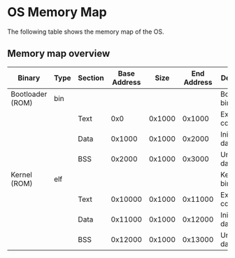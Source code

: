 # OS Memory Map

The following table shows the memory map of the OS.

## Memory map overview

| Binary           | Type | Section     | Base Address | Size   | End Address | Description                   |
|------------------|------|-------------|--------------|--------|-------------|-------------------------------|
| Bootloader (ROM) | bin  |             |              |        |             | Bootloader binary             |
|                  |      | Text        | 0x0          | 0x1000 | 0x1000      | Executable code               |
|                  |      | Data        | 0x1000       | 0x1000 | 0x2000      | Initialized data              |
|                  |      | BSS         | 0x2000       | 0x1000 | 0x3000      | Uninitialized data            |
| Kernel (ROM)     | elf  |             |              |        |             | Kernel binary                 |
|                  |      | Text        | 0x10000      | 0x1000 | 0x11000     | Executable code               |
|                  |      | Data        | 0x11000      | 0x1000 | 0x12000     | Initialized data              |
|                  |      | BSS         | 0x12000      | 0x1000 | 0x13000     | Uninitialized data            |
